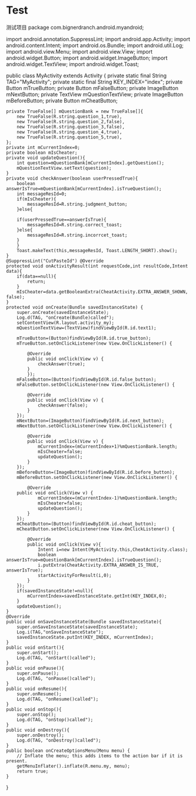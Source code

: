 # Test
测试项目
package com.bignerdranch.android.myandroid;

import android.annotation.SuppressLint;
import android.app.Activity;
import android.content.Intent;
import android.os.Bundle;
import android.util.Log;
import android.view.Menu;
import android.view.View;
import android.widget.Button;
import android.widget.ImageButton;
import android.widget.TextView;
import android.widget.Toast;

public class MyActivity extends Activity {
	private static final String TAG="MyActivity";
	private static final String KEY_INDEX="index";
	private Button mTrueButton;
	private Button mFalseButton;
	private ImageButton mNextButton;
	private TextView mQuestionTextView;
	private ImageButton mBeforeButton;
	private Button mCheatButton;
	
	private TrueFalse[] mQuestionBank = new TrueFalse[]{
		new TrueFalse(R.string.question_1,true),
		new TrueFalse(R.string.question_2,false),
		new TrueFalse(R.string.question_3,false),
		new TrueFalse(R.string.question_4,true),
		new TrueFalse(R.string.question_5,true),
	};
	private int mCurrentIndex=0;
	private boolean mIsCheater;
	private void updateQuestion(){
		int question=mQuestionBank[mCurrentIndex].getQuestion();
		mQuestionTextView.setText(question);	
	}
	private void checkAnswer(boolean userPressedTrue){
		boolean answerIsTrue=mQuestionBank[mCurrentIndex].isTrueQuestion();
		int messageResId=0;
		if(mIsCheater){
			messageResId=R.string.judgment_button;
		}else{
			
		if(userPressedTrue==answerIsTrue){
			messageResId=R.string.correct_toast;
		}else{
			messageResId=R.string.incorrcet_toast;
		}
		}
		Toast.makeText(this,messageResId, Toast.LENGTH_SHORT).show();
	}
    @SuppressLint("CutPasteId") @Override
    protected void onActivityResult(int requestCode,int resultCode,Intent data){
    	if(data==null){
    		return;
    	}
    	mIsCheater=data.getBooleanExtra(CheatActivity.EXTRA_ANSWER_SHOWN, false);
    }
    protected void onCreate(Bundle savedInstanceState) {
        super.onCreate(savedInstanceState);
        Log.d(TAG, "onCreate(Bundle)called");
        setContentView(R.layout.activity_my);
        mQuestionTextView=(TextView)findViewById(R.id.text1);
        
        mTrueButton=(Button)findViewById(R.id.true_button);
        mTrueButton.setOnClickListener(new View.OnClickListener() {
			
			@Override
			public void onClick(View v) {
				checkAnswer(true);
			}
			});
        mFalseButton=(Button)findViewById(R.id.false_button);
        mFalseButton.setOnClickListener(new View.OnClickListener() {
			
			@Override
			public void onClick(View v) {
				checkAnswer(false);
			}
		});
        mNextButton=(ImageButton)findViewById(R.id.next_button);
        mNextButton.setOnClickListener(new View.OnClickListener() {
			
			@Override
			public void onClick(View v) {
				mCurrentIndex=(mCurrentIndex+1)%mQuestionBank.length;
				mIsCheater=false;
				updateQuestion();
			}
		});
        mBeforeButton=(ImageButton)findViewById(R.id.before_button);
        mBeforeButton.setOnClickListener(new View.OnClickListener() {
			
			@Override
		public void onClick(View v) {
				mCurrentIndex=(mCurrentIndex-1)%mQuestionBank.length;
				mIsCheater=false;
				updateQuestion();
			}
		});
        mCheatButton=(Button)findViewById(R.id.cheat_button);
        mCheatButton.setOnClickListener(new View.OnClickListener() {
			
			@Override
			public void onClick(View v){
				Intent i=new Intent(MyActivity.this,CheatActivity.class);
				boolean answerIsTrue=mQuestionBank[mCurrentIndex].isTrueQuestion();
				i.putExtra(CheatActivity.EXTRA_ANSWER_IS_TRUE, answerIsTrue);
				startActivityForResult(i,0);
			}
		});
        if(savedInstanceState!=null){
        	mCurrentIndex=savedInstanceState.getInt(KEY_INDEX,0);
        }
        updateQuestion();
    }
    @Override
	public void onSaveInstanceState(Bundle savedInstanceState){
    	super.onSaveInstanceState(savedInstanceState);
    	Log.i(TAG,"onSaveInstanceState");
    	savedInstanceState.putInt(KEY_INDEX, mCurrentIndex);
    }
    public void onStart(){
    	super.onStart();
    	Log.d(TAG, "onStart()called");
    }
    public void onPause(){
    	super.onPause();
    	Log.d(TAG, "onPause()called");
    }
    public void onResume(){
    	super.onResume();
    	Log.d(TAG, "onResume()called");
    }
    public void onStop(){
    	super.onStop();
    	Log.d(TAG, "onStop()called");
    }
    public void onDestroy(){
    	super.onDestroy();
    	Log.d(TAG, "onDestroy()called");
    }
    public boolean onCreateOptionsMenu(Menu menu) {
        // Inflate the menu; this adds items to the action bar if it is present.
        getMenuInflater().inflate(R.menu.my, menu);
        return true;
    }
   
}
